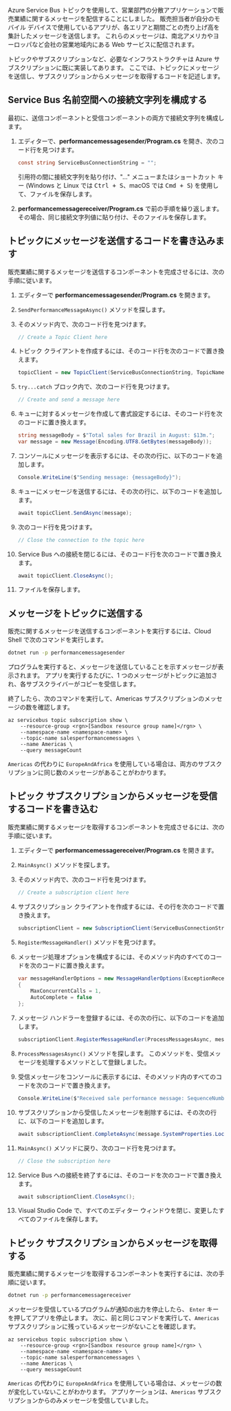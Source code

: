 Azure Service Bus トピックを使用して、営業部門の分散アプリケーションで販売業績に関するメッセージを配信することにしました。 販売担当者が自分のモバイル デバイスで使用しているアプリが、各エリアと期間ごとの売り上げ高を集計したメッセージを送信します。 これらのメッセージは、南北アメリカやヨーロッパなど会社の営業地域内にある Web サービスに配信されます。

トピックやサブスクリプションなど、必要なインフラストラクチャは Azure サブスクリプションに既に実装してあります。 ここでは、トピックにメッセージを送信し、サブスクリプションからメッセージを取得するコードを記述します。

## <a name="configure-a-connection-string-to-a-service-bus-namespace"></a>Service Bus 名前空間への接続文字列を構成する

最初に、送信コンポーネントと受信コンポーネントの両方で接続文字列を構成します。

1. エディターで、**performancemessagesender/Program.cs** を開き、次のコード行を見つけます。

    ```C#
    const string ServiceBusConnectionString = "";
    ```

    引用符の間に接続文字列を貼り付け、"..." メニューまたはショートカット キー (Windows と Linux では <kbd>Ctrl + S</kbd>、macOS では <kbd>Cmd + S</kbd>) を使用して、ファイルを保存します。

1. **performancemessagereceiver/Program.cs** で前の手順を繰り返します。その場合、同じ接続文字列値に貼り付け、そのファイルを保存します。

## <a name="write-code-that-sends-a-message-to-the-topic"></a>トピックにメッセージを送信するコードを書き込みます

販売業績に関するメッセージを送信するコンポーネントを完成させるには、次の手順に従います。

1. エディターで **performancemessagesender/Program.cs** を開きます。

1. `SendPerformanceMessageAsync()` メソッドを探します。

1. そのメソッド内で、次のコード行を見つけます。

    ```C#
    // Create a Topic Client here
    ```

1. トピック クライアントを作成するには、そのコード行を次のコードで置き換えます。

    ```C#
    topicClient = new TopicClient(ServiceBusConnectionString, TopicName);
    ```

1. `try...catch` ブロック内で、次のコード行を見つけます。

    ```C#
    // Create and send a message here
    ```

1. キューに対するメッセージを作成して書式設定するには、そのコード行を次のコードに置き換えます。

    ```C#
    string messageBody = $"Total sales for Brazil in August: $13m.";
    var message = new Message(Encoding.UTF8.GetBytes(messageBody));
    ```

1. コンソールにメッセージを表示するには、その次の行に、以下のコードを追加します。

    ```C#
    Console.WriteLine($"Sending message: {messageBody}");
    ```

1. キューにメッセージを送信するには、その次の行に、以下のコードを追加します。

    ```C#
    await topicClient.SendAsync(message);
    ```

1. 次のコード行を見つけます。

    ```C#
    // Close the connection to the topic here
    ```

1. Service Bus への接続を閉じるには、そのコード行を次のコードで置き換えます。

    ```C#
    await topicClient.CloseAsync();
    ```

1. ファイルを保存します。

## <a name="send-a-message-to-the-topic"></a>メッセージをトピックに送信する

販売に関するメッセージを送信するコンポーネントを実行するには、Cloud Shell で次のコマンドを実行します。

```bash
dotnet run -p performancemessagesender
```

プログラムを実行すると、メッセージを送信していることを示すメッセージが表示されます。 アプリを実行するたびに、1 つのメッセージがトピックに追加され、各サブスクライバーがコピーを受信します。

終了したら、次のコマンドを実行して、Americas サブスクリプションのメッセージの数を確認します。

```azurecli
az servicebus topic subscription show \
    --resource-group <rgn>[Sandbox resource group name]</rgn> \
    --namespace-name <namespace-name> \
    --topic-name salesperformancemessages \
    --name Americas \
    --query messageCount
```

`Americas` の代わりに `EuropeAndAfrica` を使用している場合は、両方のサブスクリプションに同じ数のメッセージがあることがわかります。

## <a name="write-code-that-receives-a-message-from-a-topic-subscription"></a>トピック サブスクリプションからメッセージを受信するコードを書き込む

販売業績に関するメッセージを取得するコンポーネントを完成させるには、次の手順に従います。

1. エディターで **performancemessagereceiver/Program.cs** を開きます。

1. `MainAsync()` メソッドを探します。

1. そのメソッド内で、次のコード行を見つけます。

    ```C#
    // Create a subscription client here
    ```

1. サブスクリプション クライアントを作成するには、その行を次のコードで置き換えます。

    ```C#
    subscriptionClient = new SubscriptionClient(ServiceBusConnectionString, TopicName, SubscriptionName);
    ```

1. `RegisterMessageHandler()` メソッドを見つけます。

1. メッセージ処理オプションを構成するには、そのメソッド内のすべてのコードを次のコードに置き換えます。

    ```C#
    var messageHandlerOptions = new MessageHandlerOptions(ExceptionReceivedHandler)
    {
        MaxConcurrentCalls = 1,
        AutoComplete = false
    };
    ```

1. メッセージ ハンドラーを登録するには、その次の行に、以下のコードを追加します。

    ```C#
    subscriptionClient.RegisterMessageHandler(ProcessMessagesAsync, messageHandlerOptions);
    ```

1. `ProcessMessagesAsync()` メソッドを探します。 このメソッドを、受信メッセージを処理するメソッドとして登録しました。

1. 受信メッセージをコンソールに表示するには、そのメソッド内のすべてのコードを次のコードで置き換えます。

    ```C#
    Console.WriteLine($"Received sale performance message: SequenceNumber:{message.SystemProperties.SequenceNumber} Body:{Encoding.UTF8.GetString(message.Body)}");
    ```

1. サブスクリプションから受信したメッセージを削除するには、その次の行に、以下のコードを追加します。

    ```C#
    await subscriptionClient.CompleteAsync(message.SystemProperties.LockToken);
    ```

1. `MainAsync()` メソッドに戻り、次のコード行を見つけます。

    ```C#
    // Close the subscription here
    ```

1. Service Bus への接続を終了するには、そのコードを次のコードで置き換えます。

    ```C#
    await subscriptionClient.CloseAsync();
    ```

1. Visual Studio Code で、すべてのエディター ウィンドウを閉じ、変更したすべてのファイルを保存します。

## <a name="retrieve-a-message-from-a-topic-subscription"></a>トピック サブスクリプションからメッセージを取得する

販売業績に関するメッセージを取得するコンポーネントを実行するには、次の手順に従います。

```bash
dotnet run -p performancemessagereceiver
```

メッセージを受信しているプログラムが通知の出力を停止したら、 `Enter` キーを押してアプリを停止します。 次に、前と同じコマンドを実行して、`Americas` サブスクリプションに残っているメッセージがないことを確認します。

```azurecli
az servicebus topic subscription show \
    --resource-group <rgn>[Sandbox resource group name]</rgn> \
    --namespace-name <namespace-name> \
    --topic-name salesperformancemessages \
    --name Americas \
    --query messageCount
```

`Americas` の代わりに `EuropeAndAfrica` を使用している場合は、メッセージの数が変化していないことがわかります。 アプリケーションは、`Americas` サブスクリプションからのみメッセージを受信していました。
